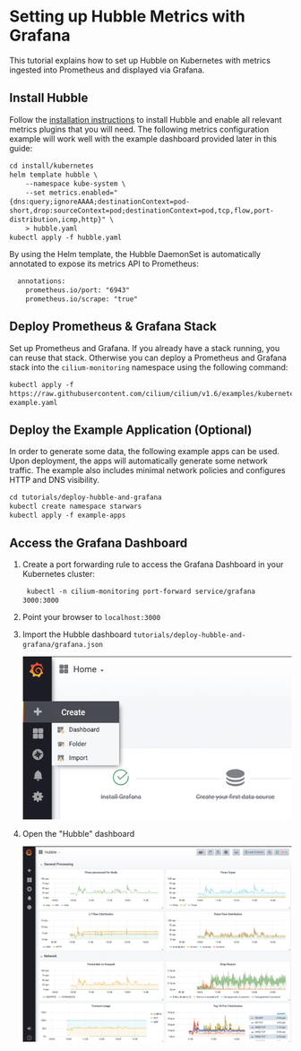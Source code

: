# Setting up Hubble Metrics with Grafana

This tutorial explains how to set up Hubble on Kubernetes with metrics ingested
into Prometheus and displayed via Grafana.

## Install Hubble

Follow the [installation instructions](../../Documentation/installation.md)
to install Hubble and enable all relevant metrics plugins that you will need.
The following metrics configuration example will work well with the example
dashboard provided later in this guide:

    cd install/kubernetes
    helm template hubble \
        --namespace kube-system \
        --set metrics.enabled="{dns:query;ignoreAAAA;destinationContext=pod-short,drop:sourceContext=pod;destinationContext=pod,tcp,flow,port-distribution,icmp,http}" \
        > hubble.yaml
    kubectl apply -f hubble.yaml

By using the Helm template, the Hubble DaemonSet is automatically annotated to
expose its metrics API to Prometheus:

      annotations:
        prometheus.io/port: "6943"
        prometheus.io/scrape: "true"

## Deploy Prometheus & Grafana Stack

Set up Prometheus and Grafana. If you already have a stack running, you can
reuse that stack. Otherwise you can deploy a Prometheus and Grafana stack into
the `cilium-monitoring` namespace using the following command:

    kubectl apply -f https://raw.githubusercontent.com/cilium/cilium/v1.6/examples/kubernetes/addons/prometheus/monitoring-example.yaml

## Deploy the Example Application (Optional)

In order to generate some data, the following example apps can be used. Upon
deployment, the apps will automatically generate some network traffic. The
example also includes minimal network policies and configures HTTP and DNS
visibility.

    cd tutorials/deploy-hubble-and-grafana
    kubectl create namespace starwars
    kubectl apply -f example-apps

## Access the Grafana Dashboard

1. Create a port forwarding rule to access the Grafana Dashboard in your Kubernetes cluster:

        kubectl -n cilium-monitoring port-forward service/grafana 3000:3000

2. Point your browser to `localhost:3000`

3. Import the Hubble dashboard `tutorials/deploy-hubble-and-grafana/grafana.json`

   ![Import the dashboard](images/import_dashboard.png)

4. Open the "Hubble" dashboard

   ![Hubble dashboard](images/dashboard_example.png)
